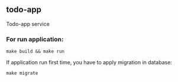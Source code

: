 ## todo-app
Todo-app service

### For run application:
```
make build && make run

```
If application run first time, you have to apply migration in database:
```
make migrate

```
